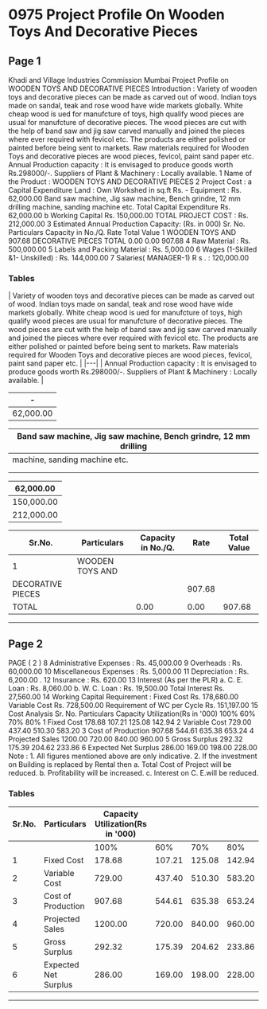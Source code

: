 # 0975 Project Profile On Wooden Toys And Decorative Pieces

## Page 1

Khadi and Village Industries Commission Mumbai Project Profile on WOODEN TOYS AND DECORATIVE PIECES Introduction : Variety of wooden toys and decorative pieces can be made as carved out of wood. Indian toys made on sandal, teak and rose wood have wide markets globally. White cheap wood is ued for manufcture of toys, high qualify wood pieces are usual for manufcture of decorative pieces. The wood pieces are cut with the help of band saw and jig saw carved manually and joined the pieces where ever required with fevicol etc. The products are either polished or painted before being sent to markets. Raw materials required for Wooden Toys and decorative pieces are wood pieces, fevicol, paint sand paper etc. Annual Production capacity : It is envisaged to produce goods worth Rs.298000/-. Suppliers of Plant & Machinery : Locally available. 1 Name of the Product : WOODEN TOYS AND DECORATIVE PIECES 2 Project Cost : a Capital Expenditure Land : Own Workshed in sq.ft Rs. - Equipment : Rs. 62,000.00 Band saw machine, Jig saw machine, Bench grindre, 12 mm drilling machine, sanding machine etc. Total Capital Expenditure Rs. 62,000.00 b Working Capital Rs. 150,000.00 TOTAL PROJECT COST : Rs. 212,000.00 3 Estimated Annual Production Capacity: (Rs. in 000) Sr. No. Particulars Capacity in No./Q. Rate Total Value 1 WOODEN TOYS AND 907.68 DECORATIVE PIECES TOTAL 0.00 0.00 907.68 4 Raw Material : Rs. 500,000.00 5 Labels and Packing Material : Rs. 5,000.00 6 Wages (1-Skilled &1- Unskilled) : Rs. 144,000.00 7 Salaries( MANAGER-1) R s . : 120,000.00

### Tables

| Variety of wooden toys and decorative pieces can be made as carved out of wood. Indian toys made on sandal,
teak and rose wood have wide markets globally. White cheap wood is ued for manufcture of toys, high qualify
wood pieces are usual for manufcture of decorative pieces. The wood pieces are cut with the help of band saw
and jig saw carved manually and joined the pieces where ever required with fevicol etc. The products are either
polished or painted before being sent to markets. Raw materials required for Wooden Toys and decorative
pieces are wood pieces, fevicol, paint sand paper etc. |
|---|
| Annual Production capacity : It is envisaged to produce goods worth Rs.298000/-. Suppliers of Plant &
Machinery : Locally available. |

| - |
|---|
| 62,000.00 |

| Band saw machine, Jig saw machine, Bench grindre, 12 mm drilling |
|---|
| machine, sanding machine etc. |
|  |
|  |

| 62,000.00 |
|---|
| 150,000.00 |
| 212,000.00 |

| Sr.No. | Particulars | Capacity in No./Q. | Rate | Total Value |
|---|---|---|---|---|
| 1 | WOODEN TOYS AND
DECORATIVE PIECES |  |  | 907.68 |
| TOTAL |  | 0.00 | 0.00 | 907.68 |

---

## Page 2

PAGE ( 2 ) 8 Administrative Expenses : Rs. 45,000.00 9 Overheads : Rs. 60,000.00 10 Miscellaneous Expenses : Rs. 5,000.00 11 Depreciation : Rs. 6,200.00 . 12 Insurance : Rs. 620.00 13 Interest (As per the PLR) a. C. E. Loan : Rs. 8,060.00 b. W. C. Loan : Rs. 19,500.00 Total Interest Rs. 27,560.00 14 Working Capital Requirement : Fixed Cost Rs. 178,680.00 Variable Cost Rs. 728,500.00 Requirement of WC per Cycle Rs. 151,197.00 15 Cost Analysis Sr. No. Particulars Capacity Utilization(Rs in '000) 100% 60% 70% 80% 1 Fixed Cost 178.68 107.21 125.08 142.94 2 Variable Cost 729.00 437.40 510.30 583.20 3 Cost of Production 907.68 544.61 635.38 653.24 4 Projected Sales 1200.00 720.00 840.00 960.00 5 Gross Surplus 292.32 175.39 204.62 233.86 6 Expected Net Surplus 286.00 169.00 198.00 228.00 Note : 1. All figures mentioned above are only indicative. 2. If the investment on Building is replaced by Rental then a. Total Cost of Project will be reduced. b. Profitability will be increased. c. Interest on C. E.will be reduced.

### Tables

| Sr.No. | Particulars | Capacity Utilization(Rs in '000) |  |  |  |
|---|---|---|---|---|---|
|  |  | 100% | 60% | 70% | 80% |
| 1 | Fixed Cost | 178.68 | 107.21 | 125.08 | 142.94 |
| 2 | Variable Cost | 729.00 | 437.40 | 510.30 | 583.20 |
| 3 | Cost of Production | 907.68 | 544.61 | 635.38 | 653.24 |
| 4 | Projected Sales | 1200.00 | 720.00 | 840.00 | 960.00 |
| 5 | Gross Surplus | 292.32 | 175.39 | 204.62 | 233.86 |
| 6 | Expected Net Surplus | 286.00 | 169.00 | 198.00 | 228.00 |

---
